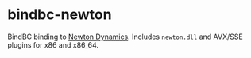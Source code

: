 # bindbc-newton
BindBC binding to [Newton Dynamics](https://github.com/MADEAPPS/newton-dynamics). Includes `newton.dll` and AVX/SSE plugins for x86 and x86_64.